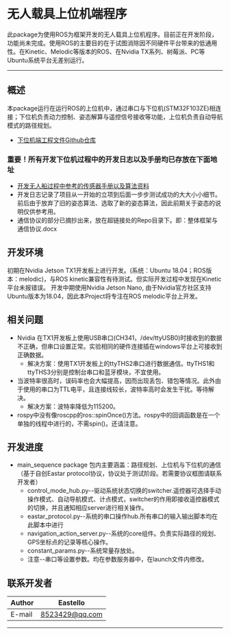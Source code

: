 无人载具上位机端程序
================
此package为使用ROS为框架开发的无人载具上位机程序。目前正在开发阶段，功能尚未完成。使用ROS的主要目的在于试图消除因不同硬件平台带来的低通用性。在Kinetic、Melodic等版本的ROS、在Nvidia TX系列、树莓派、PC等Ubuntu系统平台无差别运行。

-------

## 概述
本package运行在运行ROS的上位机中，通过串口与下位机(STM32F103ZE)相连接；下位机负责动力控制、姿态解算与遥控信号接收等功能，上位机负责自动导航模式的路径规划。
* [下位机端工程文件Github仓库](https://github.com/matreshka15/UAS-Project-STM32)
### 重要！所有开发下位机过程中的开发日志以及手册均已存放在下面地址
* [开发无人船过程中参考的传感器手册以及算法资料](https://github.com/matreshka15/unmanned-ship-datasheets)
* 开发日志记录了项目从一开始的立项到后面一步步测试成功的大大小小细节。前后由于放弃了旧的姿态算法、选取了新的姿态算法，因此前期关于姿态的说明仅供参考用。
* 通信协议的部分已摘抄出来，放在超链接处的Repo目录下。即：整体框架与通信协议.docx

## 开发环境
初期在Nvidia Jetson TX1开发板上进行开发。(系统：Ubuntu 18.04；ROS版本：melodic)，与ROS kinetic兼容性有待测试。但实际开发过程中发现在Kinetic平台未报错误。
开发中期使用Nvidia Jetson Nano, 由于Nvidia官方社区支持Ubuntu版本为18.04，因此本Project将专注在ROS melodic平台上开发。

## 相关问题
* Nvidia 在TX1开发板上使用USB串口(CH341，/dev/ttyUSB0)时接收到的数据不正确，但串口设置正常。实验相同的硬件连接插在windows平台上可接收到正确数据。
  * 解决方案：使用TX1开发板上的ttyTHS2串口进行数据通信。ttyTHS1和ttyTHS3分别是控制台串口和蓝牙模块，不宜使用。
* 当波特率很高时，误码率也会大幅提高，因而出现丢包、错包等情况。此外由于使用的串口为TTL电平，且连接线较长，波特率高时会发生干扰。等待解决。
  * 解决方案：波特率降低为115200。
* rospy中没有像roscpp的ros::spinOnce()方法。rospy中的回调函数是在一个单独的线程中进行的，不需spin()。还请注意。

## 开发进度
* main_sequence package
包内主要涵盖：路径规划、上位机与下位机的通信（基于自创Eastar protocol协议，协议处于测试阶段。若需要协议框图请联系开发者）
  * control_mode_hub.py--驱动系统状态切换的switcher.遥控器可选择手动操作模式、自动导航模式、计点模式，switcher的作用即接收遥控器模式的切换，并且通知相应server进行相关操作。
  * eastar_protocol.py--系统的串口操作hub.所有串口的输入输出脚本均在此脚本中进行
  * navigation_action_server.py--系统的core组件。负责实际路径的规划、GPS坐标点的记录等核心操作。
  * constant_params.py--系统常量存放处。
  * 注意--串口等设置参数。均在参数服务器中，在launch文件内修改。

## 联系开发者

|Author|Eastello|
|---|---
|E-mail|8523429@qq.com
****
